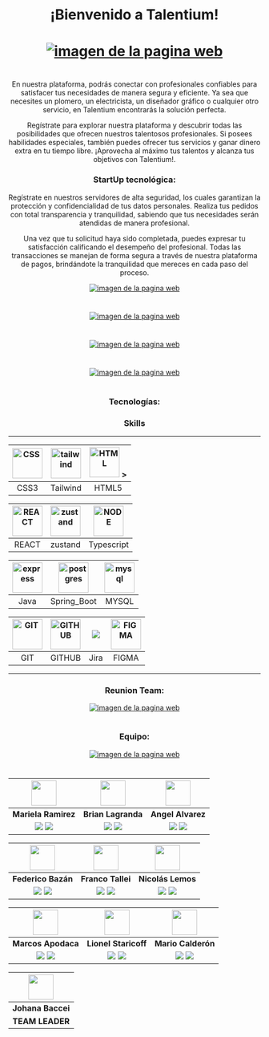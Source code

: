 
<div align="center">

<h1>¡Bienvenido a Talentium!<h1>


<a href="">
    <img src="proyecto/logo.jpg"alt="imagen de la pagina web" class="centrada">
</a>

#

<p>En nuestra plataforma, podrás conectar con profesionales confiables para satisfacer tus necesidades de manera segura y eficiente. Ya sea que necesites un plomero, un electricista, un diseñador gráfico o cualquier otro servicio, en Talentium encontrarás la solución perfecta.

Regístrate para explorar nuestra plataforma y descubrir todas las posibilidades que ofrecen nuestros talentosos profesionales. Si posees habilidades especiales, también puedes ofrecer tus servicios y ganar dinero extra en tu tiempo libre. ¡Aprovecha al máximo tus talentos y alcanza tus objetivos con Talentium!.</p>


<h3>StartUp tecnológica:</h3>

<p>Regístrate en nuestros servidores de alta seguridad, los cuales garantizan la protección y confidencialidad de tus datos personales. Realiza tus pedidos con total transparencia y tranquilidad, sabiendo que tus necesidades serán atendidas de manera profesional.

Una vez que tu solicitud haya sido completada, puedes expresar tu satisfacción calificando el desempeño del profesional. Todas las transacciones se manejan de forma segura a través de nuestra plataforma de pagos, brindándote la tranquilidad que mereces en cada paso del proceso.</p>

<a href="">
    <img src="proyecto/login.jpeg"alt="imagen de la pagina web" class="centrada">
</a>

#

<a href="">
    <img src="proyecto/registro.jpeg"alt="imagen de la pagina web" class="centrada">
</a>

#

<a href="">
    <img src="proyecto/front1.jpeg"alt="imagen de la pagina web" class="centrada">
</a>

#

<a href="">
    <img src="proyecto/front2.jpeg"alt="imagen de la pagina web" class="centrada">
</a>

#

<h3>Tecnologías:</h3>

<h3>Skills</h3>

<div>

---

<img src="proyecto/css.jpg" width="60px" alt="CSS"> | <img src="proyecto/tailwind.jpg" width="60" alt="tailwind"> | <img src="proyecto/html.svg" width="60" alt="HTML"> > |
 |  :------------: | :------------: | :------------: |
| CSS3  | Tailwind | HTML5  | 


  <img src="proyecto/react.svg" width="60" alt="REACT"> | <img src="proyecto/zustand.jpg" width="60" alt="zustand"> | <img src="proyecto/typescript.jpeg" width="60" alt="NODE">  |
| :------------: | :------------: | :------------: |  
  REACT  | zustand | Typescript |  


  <img src="proyecto/java2.jpg" alt="express" width="60"  alt="java"> | <img src="proyecto/sprinboot.jpg" alt="postgres" width="60" alt="Spring boot"> | <img src="proyecto/mysql.png" alt="mysql" width="60" alt="MYSQ"> |
 | :------------: | :------------: | :------------: | 
|  Java  |  Spring_Boot  |  MYSQL  |

 <img src="https://avatars.githubusercontent.com/u/18133?s=200&v=4" width="60" alt="GIT"> | <img src="https://avatars.githubusercontent.com/u/9919?s=200&v=4" width="60" alt="GITHUB"> | <img src="proyecto/jira.jpg" style = "width = 600px alt=Jira"> | <img src="https://avatars.githubusercontent.com/u/5155369?s=200&v=4" width="60" alt="FIGMA"> | 
| :------------: | :------------: | :------------: | :------------: | 
| GIT | GITHUB  | Jira | FIGMA  | 



---

</div>

<h3>Reunion Team:</h3>
<a href="">
    <img src="proyecto/reunionLT1.jpeg"alt="imagen de la pagina web" class="centrada">
</a>

#

<h3>Equipo:</h3>
<a href="">
    <img src="proyecto/grupo.jpg"alt="imagen de la pagina web" class="centrada">
</a>

#




<table>
<thead>
<tr>

<th align="center"><img src="https://avatars.githubusercontent.com/u/96779784?v=4" width="50" style="max-width: 100%;">
</th>
<th align="center"><img src="./proyecto/brian.jpg" width="50" data-canonical-src="https://res.cloudinary.com/diyk4to11/image/upload/v1664465581/Integrantes/Nora_kmtlar.jpg" style="max-width: 100%;">
</th>
<th align="center"><img src="./proyecto/angel.jpg" width="50" data-canonical-src="https://res.cloudinary.com/diyk4to11/image/upload/v1664465581/Integrantes/Nora_kmtlar.jpg" style="max-width: 100%;">
</th>
</tr>
</thead>
<tbody>
<tr>
<td align="center"><strong>Mariela Ramirez  </strong></td>
<td align="center"><strong>Brian Lagranda</strong></td>
<td align="center"><strong>Angel Alvarez</strong></td>
</tr>
<tr>
<td align="center"><a href="https://github.com/Magaerv"><img src="proyecto/github.svg"  style="max-width: 100%;"></a> <a href="https://www.linkedin.com/in/mariela-ramirez-valle/" rel="nofollow"><img src="proyecto/linkedin.svg" style="max-width: 100%;"></a></td>
<td align="center"><a href="https://github.com/brianlagranda"><img src="proyecto/github.svg"  style="max-width: 100%;"></a> <a href="https://www.linkedin.com/in/brianlagranda/" rel="nofollow"><img src="proyecto/linkedin.svg" style="max-width: 100%;"></a></td>
<td align="center"><a href="https://github.com/AngelAlvarezC"><img src="proyecto/github.svg"  style="max-width: 100%;"></a> <a href="https://www.linkedin.com/in/angel-alvarez-b4b652195" rel="nofollow"><img src="proyecto/linkedin.svg" style="max-width: 100%;"></a></td>
</tr>
</tbody>
</table>
<table>
<thead>
<tr>

<th align="center"><img src="./proyecto/Federico.jpg" width="50" style="max-width: 100%;">
</th>
<th align="center"><img src="./proyecto/franco.jpg" width="50" data-canonical-src="https://res.cloudinary.com/diyk4to11/image/upload/v1664465581/Integrantes/Nora_kmtlar.jpg" style="max-width: 100%;">
</th>
<th align="center"><img src="./proyecto/Nicolas.jpg" width="50" data-canonical-src="https://res.cloudinary.com/diyk4to11/image/upload/v1664465581/Integrantes/Nora_kmtlar.jpg" style="max-width: 100%;">
</th>
</tr>
</thead>
<tbody>
<tr>
<td align="center"><strong>Federico Bazán </strong></td>
<td align="center"><strong>Franco Tallei</strong></td>
<td align="center"><strong>Nicolás Lemos</strong></td>
</tr>
<tr>
<td align="center"><a href="https://github.com/FedeBazan"><img src="proyecto/github.svg"  style="max-width: 100%;"></a> <a href="https://www.linkedin.com/in/julio-bazan-6ba406212/" rel="nofollow"><img src="proyecto/linkedin.svg" style="max-width: 100%;"></a></td>
<td align="center"><a href="https://github.com/FTwork"><img src="proyecto/github.svg"  style="max-width: 100%;"></a> <a href="https://www.linkedin.com/in/ftallei/" rel="nofollow"><img src="proyecto/linkedin.svg" style="max-width: 100%;"></a></td>
<td align="center"><a href="https://github.com/nicolemos"><img src="proyecto/github.svg"  style="max-width: 100%;"></a> <a href="https://www.linkedin.com/in/nicolas-lemos/" rel="nofollow"><img src="proyecto/linkedin.svg" style="max-width: 100%;"></a></td>
</tr>
</tbody>
</table>
<table>
<thead>
<tr>

<th align="center"><img src="./proyecto/marcos.jpg" width="50" style="max-width: 100%;">
</th>
<th align="center"><img src="./proyecto/lionel.jpg" width="50" data-canonical-src="https://res.cloudinary.com/diyk4to11/image/upload/v1664465581/Integrantes/Nora_kmtlar.jpg" style="max-width: 100%;">
</th>
<th align="center"><img src="./proyecto/mario.png" width="50" data-canonical-src="https://res.cloudinary.com/diyk4to11/image/upload/v1664465581/Integrantes/Nora_kmtlar.jpg" style="max-width: 100%;">
</th>
</tr>
</thead>
<tbody>
<tr>
<td align="center"><strong>Marcos Apodaca </strong></td>
<td align="center"><strong>Lionel Staricoff </strong></td>
<td align="center"><strong>Mario Calderón</strong></td>
</tr>
<tr>
<td align="center"><a href="https://github.com/MarcosApodaca"><img src="proyecto/github.svg"  style="max-width: 100%;"></a> <a href="https://www.linkedin.com/in/marcos-apodaca/" rel="nofollow"><img src="proyecto/linkedin.svg" style="max-width: 100%;"></a></td>
<td align="center"><a href="https://github.com/LionelStaricoff"><img src="proyecto/github.svg"  style="max-width: 100%;"></a> <a href="https://www.linkedin.com/in/lionel-staricoff" rel="nofollow"><img src="proyecto/linkedin.svg" style="max-width: 100%;"></a></td>
<td align="center"><a href="https://github.com/ariocal"><img src="proyecto/github.svg"  style="max-width: 100%;"></a> <a href="https://www.linkedin.com/in/mario-calderon-76a099b5" rel="nofollow"><img src="proyecto/linkedin.svg" style="max-width: 100%;"></a></td>
</tr>
</tbody>
</table>
<table>
<thead>
<tr>
<th align="center"><img src="./proyecto/johana.jpg" width="50" style="max-width: 100%;">
</th>
</tr>
</thead>
<tbody>
<tr>
<td align="center"><strong>Johana Baccei </strong></td>
</tr>
<tr>
<td align="center"><strong> TEAM LEADER </strong></td>
</tr>
</tbody>
</table>


</div>
